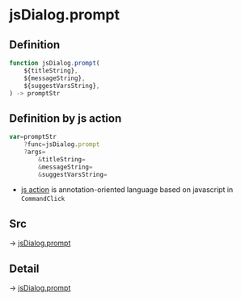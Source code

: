 # jsDialog.prompt

## Definition

```js.js
function jsDialog.prompt(
	${titleString},
	${messageString},
	${suggestVarsString},
) -> promptStr
```


## Definition by js action

```js.js
var=promptStr
	?func=jsDialog.prompt
	?args=
		&titleString=
		&messageString=
		&suggestVarsString=
```

- [js action](#) is annotation-oriented language based on javascript in `CommandClick`

## Src

-> [jsDialog.prompt](https://github.com/puutaro/CommandClick/blob/master/app/src/main/java/com/puutaro/commandclick/fragment_lib/terminal_fragment/js_interface/dialog/JsDialog.kt#L110)

## Detail

-> [jsDialog.prompt](https://github.com/puutaro/CommandClick/blob/master/md/developer/js_interface/details/dialog/JsDialog/prompt.md)
